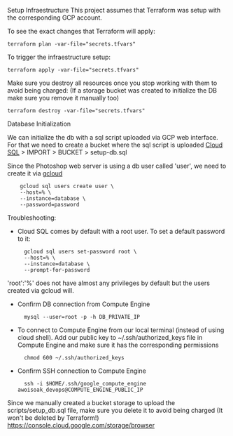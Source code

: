 
Setup Infraestructure
This project assumes that Terraform was setup with the corresponding GCP account.


To see the exact changes that Terraform will apply: 
```console
terraform plan -var-file="secrets.tfvars"
```
To trigger the infraestructure setup:
```console
terraform apply -var-file="secrets.tfvars"
```
Make sure you destroy all resources once you stop working with them to avoid being charged:
(If a storage bucket was created to initialize the DB make sure you remove it manually too)

```console
terraform destroy -var-file="secrets.tfvars"
```




Database Initialization

We can initialize the db with a sql script uploaded via GCP web interface.
For that we need to create a bucket where the sql script is uploaded
[Cloud SQL](https://console.cloud.google.com/sql/instances/database/) > IMPORT > BUCKET > setup-db.sql


Since the Photoshop web server is using a db user called 'user', we need to create it via [gcloud](https://cloud.google.com/sdk/docs/install)

        gcloud sql users create user \
        --host=% \
        --instance=database \
        --password=password

Troubleshooting:

- Cloud SQL comes by default with a root user. To set a default password to it:

        gcloud sql users set-password root \
        --host=% \
        --instance=database \
        --prompt-for-password
'root':'%' does not have almost any privileges by default but the users created via gcloud will.

- Confirm DB connection from Compute Engine 
        
        mysql --user=root -p -h DB_PRIVATE_IP

- To connect to Compute Engine from our local terminal (instead of using cloud shell). Add our public key to ~/.ssh/authorized_keys file in Compute Engine and make sure it has the corresponding permissions
            
        chmod 600 ~/.ssh/authorized_keys

- Confirm SSH connection to Compute Engine
  
        ssh -i $HOME/.ssh/google_compute_engine  awoisoak_devops@COMPUTE_ENGINE_PUBLIC_IP        

Since we manually created a bucket storage to upload the scripts/setup_db.sql file, make sure you delete it to avoid being charged (It won't be deleted by Terraform!)
https://console.cloud.google.com/storage/browser